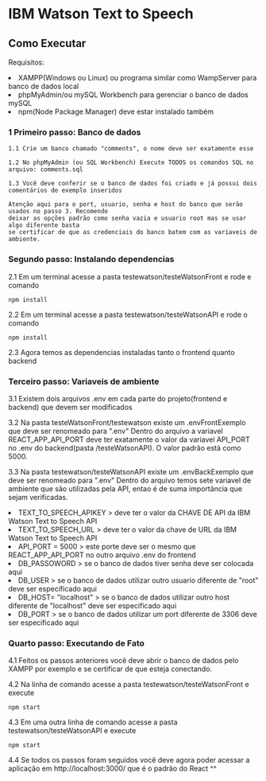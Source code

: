 # IBM Watson Text to Speech

## Como Executar

Requisitos:

<li>XAMPP(Windows ou Linux) ou programa similar como WampServer para banco de dados local</li>
<li>phpMyAdmin/ou mySQL Workbench para gerenciar o banco de dados mySQL</li>
<li>npm(Node Package Manager) deve estar instalado também</li>

### 1 Primeiro passo: Banco de dados

    1.1 Crie um banco chamado "comments", o nome deve ser exatamente esse

    1.2 No phpMyAdmin (ou SQL Workbench) Execute TODOS os comandos SQL no arquivo: comments.sql

    1.3 Você deve conferir se o banco de dados foi criado e já possui dois comentários de exemplo inseridos

    Atenção aqui para o port, usuario, senha e host do banco que serão usados no passo 3. Recomendo
    deixar as opções padrão como senha vazia e usuario root mas se usar algo diferente basta
    se certificar de que as credenciais do banco batem com as variaveis de ambiente.

### Segundo passo: Instalando dependencias

2.1 Em um terminal acesse a pasta testewatson/testeWatsonFront e rode e comando

```
npm install
```

2.2 Em um terminal acesse a pasta testewatson/testeWatsonAPI e rode o comando

```
npm install
```

2.3 Agora temos as dependencias instaladas tanto o frontend quanto backend

### Terceiro passo: Variaveis de ambiente

3.1 Existem dois arquivos .env em cada parte do projeto(frontend e backend) que devem ser modificados

3.2 Na pasta testeWatsonFront/testewatson existe um .envFrontExemplo que deve ser renomeado para ".env"
Dentro do arquivo a variavel REACT_APP_API_PORT deve ter exatamente o valor da variavel API_PORT
no .env do backend(pasta /testeWatsonAPI). O valor padrão está como 5000.

3.3 Na pasta testewatson/testeWatsonAPI existe um .envBackExemplo que deve ser renomeado para ".env"
Dentro do arquivo temos sete variavel de ambiente que são utilizadas pela API, entao
é de suma importância que sejam verificadas.

<li>TEXT_TO_SPEECH_APIKEY > deve ter o valor da CHAVE DE API da IBM Watson Text to Speech API</li>
<li>TEXT_TO_SPEECH_URL > deve ter o valor da chave de URL da IBM Watson Text to Speech API</li>
<li>API_PORT = 5000 > este porte deve ser o mesmo que REACT_APP_API_PORT no outro arquivo .env do frontend</li>
<li>DB_PASSOWORD > se o banco de dados tiver senha deve ser colocada aqui</li>
<li>DB_USER > se o banco de dados utilizar outro usuario diferente de "root" deve ser especificado aqui</li>
<li>DB_HOST= "localhost" > se o banco de dados utilizar outro host diferente de "localhost" deve ser especificado aqui</li>
<li>DB_PORT > se o banco de dados utilizar um port diferente de 3306 deve ser especificado aqui</li>

### Quarto passo: Executando de Fato

4.1 Feitos os passos anteriores você deve abrir o banco de dados
pelo XAMPP por exemplo e se certificar de que esteja conectando.

4.2 Na linha de comando acesse a pasta testewatson/testeWatsonFront e execute

```
npm start
```

4.3 Em uma outra linha de comando acesse a pasta testewatson/testeWatsonAPI e execute

```
npm start
```

4.4 Se todos os passos foram seguidos você deve agora poder acessar a aplicação em http://localhost:3000/
que é o padrão do React ^^
